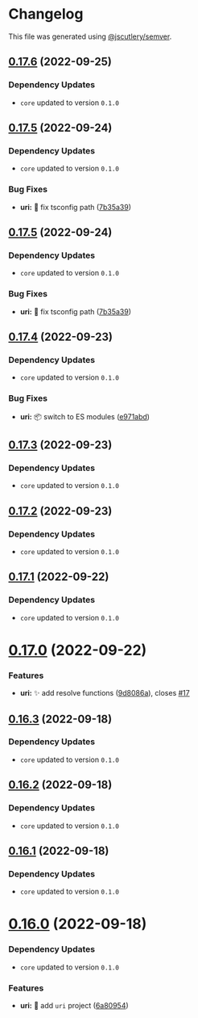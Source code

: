 # Changelog

This file was generated using [@jscutlery/semver](https://github.com/jscutlery/semver).

## [0.17.6](https://github.com/monumentjs/workspace/compare/uri@0.17.5...uri@0.17.6) (2022-09-25)

### Dependency Updates

* `core` updated to version `0.1.0`


## [0.17.5](https://github.com/monumentjs/workspace/compare/uri@0.17.4...uri@0.17.5) (2022-09-24)

### Dependency Updates

* `core` updated to version `0.1.0`

### Bug Fixes

* **uri:** :wrench: fix tsconfig path ([7b35a39](https://github.com/monumentjs/workspace/commit/7b35a39f92ae062535f629265a5a21ddd921ab73))



## [0.17.5](https://github.com/monumentjs/workspace/compare/uri@0.17.4...uri@0.17.5) (2022-09-24)

### Dependency Updates

* `core` updated to version `0.1.0`

### Bug Fixes

* **uri:** :wrench: fix tsconfig path ([7b35a39](https://github.com/monumentjs/workspace/commit/7b35a39f92ae062535f629265a5a21ddd921ab73))



## [0.17.4](https://github.com/monumentjs/workspace/compare/uri@0.17.3...uri@0.17.4) (2022-09-23)

### Dependency Updates

* `core` updated to version `0.1.0`

### Bug Fixes

* **uri:** :package: switch to ES modules ([e971abd](https://github.com/monumentjs/workspace/commit/e971abd407e5dfc8132e903b5dec8eca172b1ac0))



## [0.17.3](https://github.com/monumentjs/workspace/compare/uri@0.17.2...uri@0.17.3) (2022-09-23)

### Dependency Updates

* `core` updated to version `0.1.0`


## [0.17.2](https://github.com/monumentjs/workspace/compare/uri@0.17.1...uri@0.17.2) (2022-09-23)

### Dependency Updates

* `core` updated to version `0.1.0`


## [0.17.1](https://github.com/monumentjs/workspace/compare/uri@0.17.0...uri@0.17.1) (2022-09-22)

### Dependency Updates

* `core` updated to version `0.1.0`


# [0.17.0](https://github.com/monumentjs/workspace/compare/uri@0.16.3...uri@0.17.0) (2022-09-22)


### Features

* **uri:** :sparkles: add resolve functions ([9d8086a](https://github.com/monumentjs/workspace/commit/9d8086abe1932586f27e808222057cdba547415a)), closes [#17](https://github.com/monumentjs/workspace/issues/17)



## [0.16.3](https://github.com/monumentjs/workspace/compare/uri@0.16.2...uri@0.16.3) (2022-09-18)

### Dependency Updates

* `core` updated to version `0.1.0`


## [0.16.2](https://github.com/monumentjs/workspace/compare/uri@0.16.1...uri@0.16.2) (2022-09-18)

### Dependency Updates

* `core` updated to version `0.1.0`


## [0.16.1](https://github.com/monumentjs/workspace/compare/uri@0.16.0...uri@0.16.1) (2022-09-18)

### Dependency Updates

* `core` updated to version `0.1.0`


# [0.16.0](https://github.com/monumentjs/workspace/compare/uri@0.15.2...uri@0.16.0) (2022-09-18)

### Dependency Updates

* `core` updated to version `0.1.0`

### Features

* **uri:** :tada: add `uri` project ([6a80954](https://github.com/monumentjs/workspace/commit/6a80954d57be03787620eb9e997bb9604d98146b))
